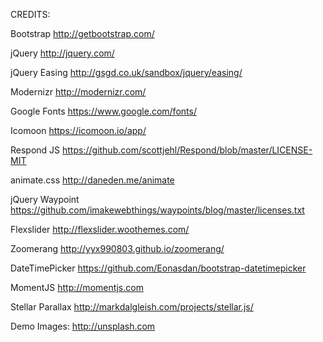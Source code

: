 
CREDITS:

Bootstrap
http://getbootstrap.com/

jQuery
http://jquery.com/

jQuery Easing
http://gsgd.co.uk/sandbox/jquery/easing/

Modernizr
http://modernizr.com/

Google Fonts
https://www.google.com/fonts/

Icomoon
https://icomoon.io/app/

Respond JS
https://github.com/scottjehl/Respond/blob/master/LICENSE-MIT

animate.css
http://daneden.me/animate

jQuery Waypoint
https://github.com/imakewebthings/waypoints/blog/master/licenses.txt

Flexslider
http://flexslider.woothemes.com/

Zoomerang
http://yyx990803.github.io/zoomerang/

DateTimePicker
https://github.com/Eonasdan/bootstrap-datetimepicker

MomentJS
http://momentjs.com

Stellar Parallax
http://markdalgleish.com/projects/stellar.js/

Demo Images:
http://unsplash.com
